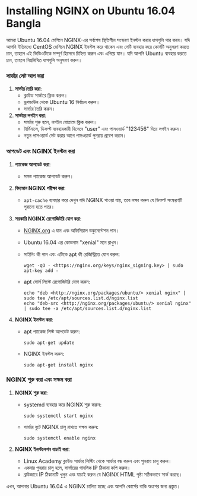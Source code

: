# Installing NGINX on Ubuntu 16.04 Bangla

আমরা Ubuntu 16.04 মেশিনে NGINX-এর সর্বশেষ স্থিতিশীল সংস্করণ ইনস্টল করার ধাপগুলি পার করব। যদি আপনি ইতিমধ্যে CentOS মেশিনে NGINX ইনস্টল করে থাকেন এবং সেটি ব্যবহার করে কোর্সটি অনুসরণ করতে চান, তাহলে এই ভিডিওটিকে সম্পূর্ণ হিসেবে চিহ্নিত করুন এবং এগিয়ে যান। যদি আপনি Ubuntu ব্যবহার করতে চান, তাহলে নিম্নলিখিত ধাপগুলি অনুসরণ করুন।

### সার্ভার সেট আপ করা

1. **সার্ভার তৈরি করা**:
    - ক্লাউড সার্ভারে ক্লিক করুন।
    - ড্রপডাউন থেকে Ubuntu 16 নির্বাচন করুন।
    - সার্ভার তৈরি করুন।
2. **সার্ভারে লগইন করা**:
    - সার্ভার শুরু হলে, লগইন বোতামে ক্লিক করুন।
    - টার্মিনালে, ডিফল্ট ব্যবহারকারী হিসেবে "user" এবং পাসওয়ার্ড "123456" দিয়ে লগইন করুন।
    - নতুন পাসওয়ার্ড সেট করার আগে পাসওয়ার্ড পুনরায় প্রবেশ করান।

### আপডেট এবং NGINX ইনস্টল করা

1. **প্যাকেজ আপডেট করা**:
    - সমস্ত প্যাকেজ আপডেট করুন।
2. **বিদ্যমান NGINX পরীক্ষা করা**:
    - `apt-cache` ব্যবহার করে দেখুন যদি NGINX পাওয়া যায়, তবে লক্ষ্য করুন যে ডিফল্ট সংস্করণটি পুরানো হতে পারে।
3. **সরকারি NGINX রেপোজিটরি যোগ করা**:
    - [NGINX.org](http://nginx.org/) এ যান এবং অফিসিয়াল ডকুমেন্টেশন পান।
    - Ubuntu 16.04 এর কোডনাম "xenial" মনে রাখুন।
    - সাইনিং কী পান এবং এটিকে apt কী রেজিস্ট্রিতে যোগ করুন:
        
        ```
        wget -qO - <https://nginx.org/keys/nginx_signing.key> | sudo apt-key add -
        
        ```
        
    - apt সোর্স লিস্টে রেপোজিটরি যোগ করুন:
        
        ```
        echo "deb <http://nginx.org/packages/ubuntu/> xenial nginx" | sudo tee /etc/apt/sources.list.d/nginx.list
        echo "deb-src <http://nginx.org/packages/ubuntu/> xenial nginx" | sudo tee -a /etc/apt/sources.list.d/nginx.list
        
        ```
        
4. **NGINX ইনস্টল করা**:
    - apt প্যাকেজ লিস্ট আপডেট করুন:
        
        ```
        sudo apt-get update
        
        ```
        
    - NGINX ইনস্টল করুন:
        
        ```
        sudo apt-get install nginx
        
        ```
        

### NGINX শুরু করা এবং সক্ষম করা

1. **NGINX শুরু করা**:
    - systemd ব্যবহার করে NGINX শুরু করুন:
        
        ```
        sudo systemctl start nginx
        
        ```
        
    - সার্ভার বুটে NGINX চালু রাখতে সক্ষম করুন:
        
        ```
        sudo systemctl enable nginx
        
        ```
        
2. **NGINX ইনস্টলেশন যাচাই করা**:
    - Linux Academy ক্লাউড সার্ভার লিস্টিং থেকে সার্ভার বন্ধ করুন এবং পুনরায় চালু করুন।
    - একবার পুনরায় চালু হলে, সার্ভারের পাবলিক IP ঠিকানা কপি করুন।
    - ব্রাউজারে IP ঠিকানাটি খুলুন এবং যাচাই করুন যে NGINX HTML পৃষ্ঠা সঠিকভাবে সার্ভ করছে।

এখন, আপনার Ubuntu 16.04 এ NGINX চালিত হচ্ছে এবং আপনি কোর্সের বাকি অংশের জন্য প্রস্তুত।